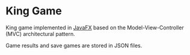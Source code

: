 King Game
=============

King game implemented in [JavaFX](https://openjfx.io/) based on the Model-View-Controller (MVC) architectural pattern.

Game results and save games are stored in JSON files.
